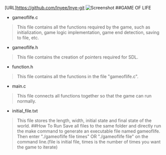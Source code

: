 [URL]https://github.com/lnyee/lnye-git
![Screenshot](https://github.com/lnyee/lnye-git/commit/97d82a82ba73be640d99b00732257ad57872b76f)
##GAME OF LIFE
* gameoflife.c
> This file contains all the functions required by the game, such as initialization, game logic implementation, game end detection, saving to file, etc.
* gameoflife.h
> This file contains the creation of pointers required for SDL.
* function.h
> This file contains all the functions in the file "gameoflife.c".
* main.c
> This file connects all functions together so that the game can run normally.
* initial_file.txt
> This file stores the length, width, initial state and final state of the world.
##How To Run
Save all files to the same folder and directly run the make command to generate an executable file named gameoflife. 
Then enter "./gameoflife file times" OR "./gameoflife file" on the command line.(file is initial file, times is the number of times you want the game to iterate)
